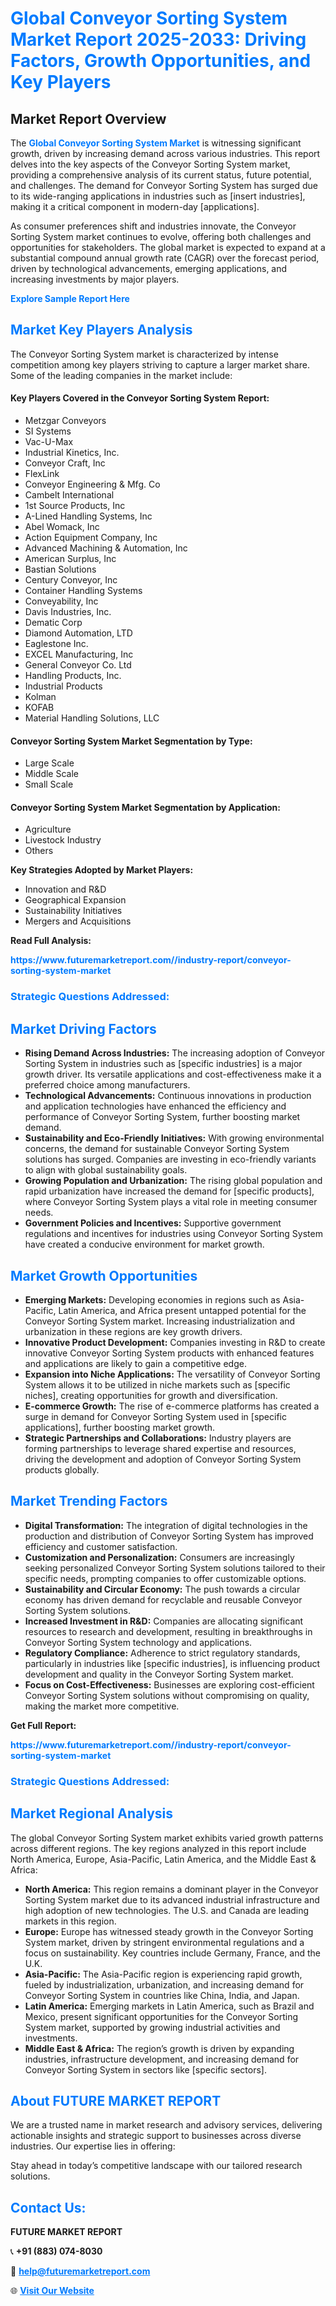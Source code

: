 <h1 style="color: #007BFF;">Global Conveyor Sorting System Market Report 2025-2033: Driving Factors, Growth Opportunities, and Key Players</h1>

<section id="overview">
<h2>Market Report Overview</h2>
<p>The <a href="https://www.futuremarketreport.com//industry-report/conveyor-sorting-system-market" style="color: #007BFF; text-decoration: none;"><strong>Global Conveyor Sorting System Market</strong></a> is witnessing significant growth, driven by increasing demand across various industries. This report delves into the key aspects of the Conveyor Sorting System market, providing a comprehensive analysis of its current status, future potential, and challenges. The demand for Conveyor Sorting System has surged due to its wide-ranging applications in industries such as [insert industries], making it a critical component in modern-day [applications].</p>
<p>As consumer preferences shift and industries innovate, the Conveyor Sorting System market continues to evolve, offering both challenges and opportunities for stakeholders. The global market is expected to expand at a substantial compound annual growth rate (CAGR) over the forecast period, driven by technological advancements, emerging applications, and increasing investments by major players.</p>
</section>

<section id="overview">
<p><a href="https://www.futuremarketreport.com//request-sample/reportId=52873" style="color: #007BFF; text-decoration: none;"><strong>Explore Sample Report Here</strong></a></p>
</section>

<section id="key-players">
<h2 style="color: #007BFF;">Market Key Players Analysis</h2>
<p>The Conveyor Sorting System market is characterized by intense competition among key players striving to capture a larger market share. Some of the leading companies in the market include:</p>
<h4>Key Players Covered in the Conveyor Sorting System Report:</h4>
<ul><li>Metzgar Conveyors</li><li>SI Systems</li><li>Vac-U-Max</li><li>Industrial Kinetics, Inc.</li><li>Conveyor Craft, Inc</li><li>FlexLink</li><li>Conveyor Engineering &amp; Mfg. Co</li><li>Cambelt International</li><li>1st Source Products, Inc</li><li>A-Lined Handling Systems, Inc</li><li>Abel Womack, Inc</li><li>Action Equipment Company, Inc</li><li>Advanced Machining &amp; Automation, Inc</li><li>American Surplus, Inc</li><li>Bastian Solutions</li><li>Century Conveyor, Inc</li><li>Container Handling Systems</li><li>Conveyability, Inc</li><li>Davis Industries, Inc.</li><li>Dematic Corp</li><li>Diamond Automation, LTD</li><li>Eaglestone Inc.</li><li>EXCEL Manufacturing, Inc</li><li>General Conveyor Co. Ltd</li><li>Handling Products, Inc.</li><li>Industrial Products</li><li>Kolman</li><li>KOFAB</li><li>Material Handling Solutions, LLC</li></ul>
<h4>Conveyor Sorting System Market Segmentation by Type:</h4>
<ul><li>Large Scale</li><li>Middle Scale</li><li>Small Scale</li></ul>

<h4>Conveyor Sorting System Market Segmentation by Application:</h4>
<ul><li>Agriculture</li><li>Livestock Industry</li><li>Others</li></ul>
<p><strong>Key Strategies Adopted by Market Players:</strong></p>
<ul>
<li>Innovation and R&D</li>
<li>Geographical Expansion</li>
<li>Sustainability Initiatives</li>
<li>Mergers and Acquisitions</li>
</ul>
</section>

<section>
<p><strong>Read Full Analysis: </strong></p><a href="https://www.futuremarketreport.com//industry-report/conveyor-sorting-system-market" style="color: #007BFF; text-decoration: none;"><strong>https://www.futuremarketreport.com//industry-report/conveyor-sorting-system-market</strong></a>
<h3 style="color: #007BFF;">Strategic Questions Addressed:</h3>
</section>

<section id="driving-factors">
<h2 style="color: #007BFF;">Market Driving Factors</h2>
<ul>
<li><strong>Rising Demand Across Industries:</strong> The increasing adoption of Conveyor Sorting System in industries such as [specific industries] is a major growth driver. Its versatile applications and cost-effectiveness make it a preferred choice among manufacturers.</li>
<li><strong>Technological Advancements:</strong> Continuous innovations in production and application technologies have enhanced the efficiency and performance of Conveyor Sorting System, further boosting market demand.</li>
<li><strong>Sustainability and Eco-Friendly Initiatives:</strong> With growing environmental concerns, the demand for sustainable Conveyor Sorting System solutions has surged. Companies are investing in eco-friendly variants to align with global sustainability goals.</li>
<li><strong>Growing Population and Urbanization:</strong> The rising global population and rapid urbanization have increased the demand for [specific products], where Conveyor Sorting System plays a vital role in meeting consumer needs.</li>
<li><strong>Government Policies and Incentives:</strong> Supportive government regulations and incentives for industries using Conveyor Sorting System have created a conducive environment for market growth.</li>
</ul>
</section>

<section id="growth-opportunities">
<h2 style="color: #007BFF;">Market Growth Opportunities</h2>
<ul>
<li><strong>Emerging Markets:</strong> Developing economies in regions such as Asia-Pacific, Latin America, and Africa present untapped potential for the Conveyor Sorting System market. Increasing industrialization and urbanization in these regions are key growth drivers.</li>
<li><strong>Innovative Product Development:</strong> Companies investing in R&D to create innovative Conveyor Sorting System products with enhanced features and applications are likely to gain a competitive edge.</li>
<li><strong>Expansion into Niche Applications:</strong> The versatility of Conveyor Sorting System allows it to be utilized in niche markets such as [specific niches], creating opportunities for growth and diversification.</li>
<li><strong>E-commerce Growth:</strong> The rise of e-commerce platforms has created a surge in demand for Conveyor Sorting System used in [specific applications], further boosting market growth.</li>
<li><strong>Strategic Partnerships and Collaborations:</strong> Industry players are forming partnerships to leverage shared expertise and resources, driving the development and adoption of Conveyor Sorting System products globally.</li>
</ul>
</section>

<section id="trending-factors">
<h2 style="color: #007BFF;">Market Trending Factors</h2>
<ul>
<li><strong>Digital Transformation:</strong> The integration of digital technologies in the production and distribution of Conveyor Sorting System has improved efficiency and customer satisfaction.</li>
<li><strong>Customization and Personalization:</strong> Consumers are increasingly seeking personalized Conveyor Sorting System solutions tailored to their specific needs, prompting companies to offer customizable options.</li>
<li><strong>Sustainability and Circular Economy:</strong> The push towards a circular economy has driven demand for recyclable and reusable Conveyor Sorting System solutions.</li>
<li><strong>Increased Investment in R&D:</strong> Companies are allocating significant resources to research and development, resulting in breakthroughs in Conveyor Sorting System technology and applications.</li>
<li><strong>Regulatory Compliance:</strong> Adherence to strict regulatory standards, particularly in industries like [specific industries], is influencing product development and quality in the Conveyor Sorting System market.</li>
<li><strong>Focus on Cost-Effectiveness:</strong> Businesses are exploring cost-efficient Conveyor Sorting System solutions without compromising on quality, making the market more competitive.</li>
</ul>
</section>

<section>
<p><strong>Get Full Report: </strong></p><a href="https://www.futuremarketreport.com//industry-report/conveyor-sorting-system-market" style="color: #007BFF; text-decoration: none;"><strong>https://www.futuremarketreport.com//industry-report/conveyor-sorting-system-market</strong></a>
<h3 style="color: #007BFF;">Strategic Questions Addressed:</h3>
</section>


<section id="regional-analysis">
<h2 style="color: #007BFF;">Market Regional Analysis</h2>
<p>The global Conveyor Sorting System market exhibits varied growth patterns across different regions. The key regions analyzed in this report include North America, Europe, Asia-Pacific, Latin America, and the Middle East & Africa:</p>
<ul>
<li><strong>North America:</strong> This region remains a dominant player in the Conveyor Sorting System market due to its advanced industrial infrastructure and high adoption of new technologies. The U.S. and Canada are leading markets in this region.</li>
<li><strong>Europe:</strong> Europe has witnessed steady growth in the Conveyor Sorting System market, driven by stringent environmental regulations and a focus on sustainability. Key countries include Germany, France, and the U.K.</li>
<li><strong>Asia-Pacific:</strong> The Asia-Pacific region is experiencing rapid growth, fueled by industrialization, urbanization, and increasing demand for Conveyor Sorting System in countries like China, India, and Japan.</li>
<li><strong>Latin America:</strong> Emerging markets in Latin America, such as Brazil and Mexico, present significant opportunities for the Conveyor Sorting System market, supported by growing industrial activities and investments.</li>
<li><strong>Middle East & Africa:</strong> The region’s growth is driven by expanding industries, infrastructure development, and increasing demand for Conveyor Sorting System in sectors like [specific sectors].</li>
</ul>
</section>

<footer>
<h2 style="color: #007BFF;">About FUTURE MARKET REPORT</h2>
<p>We are a trusted name in market research and advisory services, delivering actionable insights and strategic support to businesses across diverse industries. Our expertise lies in offering:</p>

<p>Stay ahead in today’s competitive landscape with our tailored research solutions.</p>

<h2 style="color: #007BFF;">Contact Us:</h2>
<p><strong>FUTURE MARKET REPORT</strong></p>
<p>📞 <strong>+91 (883) 074-8030</strong></p>
<p>📧 <strong><a href="mailto:help@futuremarketreport.com" style="color: #007BFF;">help@futuremarketreport.com</a></strong></p>
<p>🌐 <strong><a href="https://www.futuremarketreport.com/" style="color: #007BFF;">Visit Our Website</a></strong></p>
</footer>